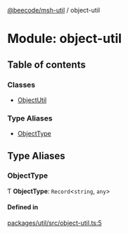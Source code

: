 [@beecode/msh-util](../README.md) / object-util

# Module: object-util

## Table of contents

### Classes

- [ObjectUtil](../classes/object_util.ObjectUtil.md)

### Type Aliases

- [ObjectType](object_util.md#objecttype)

## Type Aliases

### ObjectType

Ƭ **ObjectType**: `Record`\<`string`, `any`\>

#### Defined in

[packages/util/src/object-util.ts:5](https://github.com/beecode-rs/msh-util/blob/0a0f0d6/src/object-util.ts#L5)
